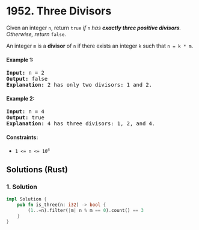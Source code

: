 # 1952. Three Divisors
Given an integer `n`, return `true` *if* `n` *has **exactly three positive divisors**. Otherwise, return* `false`.

An integer `m` is a **divisor** of `n` if there exists an integer `k` such that `n = k * m`.

#### Example 1:
<pre>
<strong>Input:</strong> n = 2
<strong>Output:</strong> false
<strong>Explanation:</strong> 2 has only two divisors: 1 and 2.
</pre>

#### Example 2:
<pre>
<strong>Input:</strong> n = 4
<strong>Output:</strong> true
<strong>Explanation:</strong> 4 has three divisors: 1, 2, and 4.
</pre>

#### Constraints:
* <code>1 <= n <= 10<sup>4</sup></code>

## Solutions (Rust)

### 1. Solution
```Rust
impl Solution {
    pub fn is_three(n: i32) -> bool {
        (1..=n).filter(|m| n % m == 0).count() == 3
    }
}
```
